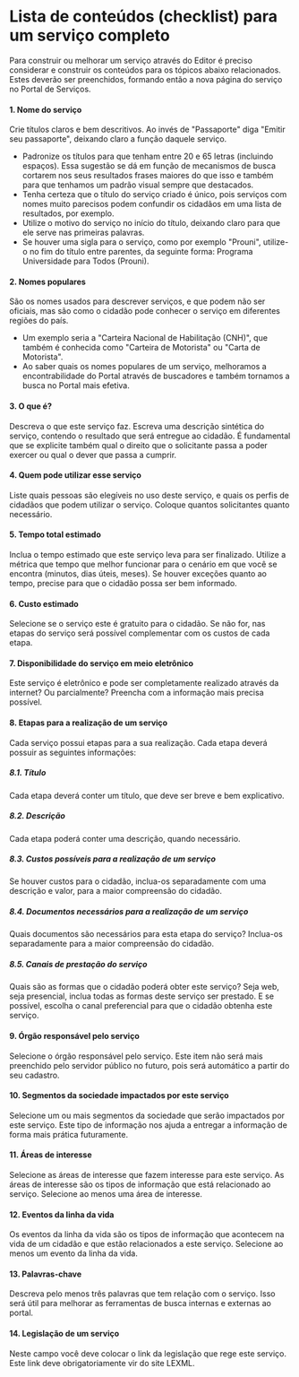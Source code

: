# Lista de conteúdos (checklist) para um serviço completo
Para construir ou melhorar um serviço através do Editor é preciso considerar e construir os conteúdos para os tópicos abaixo relacionados. Estes deverão ser preenchidos, formando então a nova página do serviço no Portal de Serviços.

#### 1. Nome do serviço
Crie títulos claros e bem descritivos. Ao invés de "Passaporte" diga "Emitir seu passaporte", deixando claro a função daquele serviço.
* Padronize os títulos para que tenham entre 20 e 65 letras (incluindo espaços). Essa sugestão se dá em função de mecanismos de busca cortarem nos seus resultados frases maiores do que isso e também para que tenhamos um padrão visual sempre que destacados.
* Tenha certeza que o título do serviço criado é único, pois serviços com nomes muito parecisos podem confundir os cidadãos em uma lista de resultados, por exemplo.
* Utilize o motivo do serviço no início do título, deixando claro para que ele serve nas primeiras palavras.
* Se houver uma sigla para o serviço, como por exemplo "Prouni", utilize-o no fim do título entre parentes, da seguinte forma: Programa Universidade para Todos (Prouni).

#### 2. Nomes populares
São os nomes usados para descrever serviços, e que podem não ser oficiais, mas são como o cidadão pode conhecer o serviço em diferentes regiões do país. 
* Um exemplo seria a "Carteira Nacional de Habilitação (CNH)", que também é conhecida como "Carteira de Motorista" ou "Carta de Motorista". 
* Ao saber quais os nomes populares de um serviço, melhoramos a encontrabilidade do Portal através de buscadores e também tornamos a busca no Portal mais efetiva.

#### 3. O que é?
Descreva o que este serviço faz. Escreva uma descrição sintética do serviço, contendo o resultado que será entregue ao cidadão. É fundamental que se explicite também qual o direito que o solicitante passa a poder exercer ou qual o dever que passa a cumprir.

#### 4. Quem pode utilizar esse serviço
Liste quais pessoas são elegíveis no uso deste serviço, e quais os perfis de cidadãos que podem utilizar o serviço. Coloque quantos solicitantes quanto necessário.

#### 5. Tempo total estimado
Inclua o tempo estimado que este serviço leva para ser finalizado. Utilize a métrica que tempo que melhor funcionar para o cenário em que você se encontra (minutos, dias úteis, meses). Se houver exceções quanto ao tempo, precise para que o cidadão possa ser bem informado.

#### 6. Custo estimado
Selecione se o serviço este é gratuito para o cidadão. Se não for, nas etapas do serviço será possível complementar com os custos de cada etapa.

#### 7. Disponibilidade do serviço em meio eletrônico
Este serviço é eletrônico e pode ser completamente realizado através da internet? Ou parcialmente? Preencha com a informação mais precisa possível.

#### 8. Etapas para a realização de um serviço
Cada serviço possui etapas para a sua realização. Cada etapa deverá possuir as seguintes informações: 

##### 8.1. Título 
Cada etapa deverá conter um título, que deve ser breve e bem explicativo.

##### 8.2. Descrição 
Cada etapa poderá conter uma descrição, quando necessário.

##### 8.3. Custos possíveis para a realização de um serviço
Se houver custos para o cidadão, inclua-os separadamente com uma descrição e valor, para a maior compreensão do cidadão.

##### 8.4. Documentos necessários para a realização de um serviço
Quais documentos são necessários para esta etapa do serviço? Inclua-os separadamente para a maior compreensão do cidadão.

##### 8.5. Canais de prestação do serviço
Quais são as formas que o cidadão poderá obter este serviço? Seja web, seja presencial, inclua todas as formas deste serviço ser prestado. E se possível, escolha o canal preferencial para que o cidadão obtenha este serviço.

#### 9. Órgão responsável pelo serviço
Selecione o órgão responsável pelo serviço. Este item não será mais preenchido pelo servidor público no futuro, pois será automático a partir do seu cadastro.

#### 10. Segmentos da sociedade impactados por este serviço
Selecione um ou mais segmentos da sociedade que serão impactados por este serviço. Este tipo de informação nos ajuda a entregar a informação de forma mais prática futuramente.

#### 11. Áreas de interesse 
Selecione as áreas de interesse que fazem interesse para este serviço. As áreas de interesse são os tipos de informação que está relacionado ao serviço. Selecione ao menos uma área de interesse.

#### 12. Eventos da linha da vida
Os eventos da linha da vida são os tipos de informação que acontecem na vida de um cidadão e que estão relacionados a este serviço. Selecione ao menos um evento da linha da vida.

#### 13. Palavras-chave
Descreva pelo menos três palavras que tem relação com o serviço. Isso será útil para melhorar as ferramentas de busca internas e externas ao portal.

#### 14. Legislação de um serviço
Neste campo você deve colocar o link da legislação que rege este serviço. Este link deve obrigatoriamente vir do site LEXML.